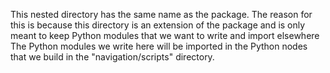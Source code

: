 This nested directory has the same name as the package.
The reason for this is because this directory is an extension of the package and is only meant to keep Python modules that we want to write and import elsewhere
The Python modules we write here will be imported in the Python nodes that we build in the "navigation/scripts" directory.

